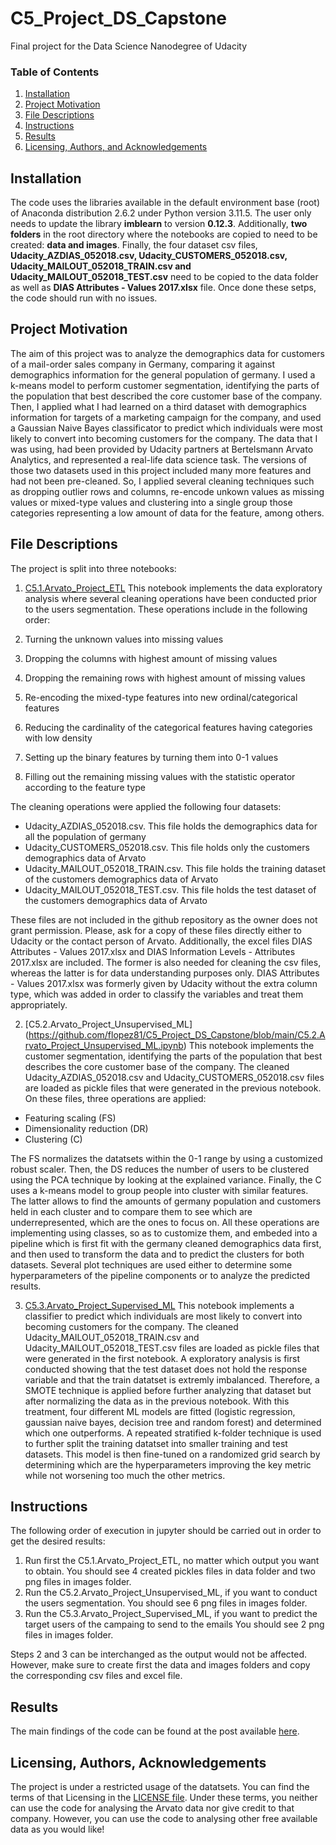 # C5_Project_DS_Capstone
Final project for the Data Science Nanodegree of Udacity

### Table of Contents

1. [Installation](#installation)
2. [Project Motivation](#motivation)
3. [File Descriptions](#files)
4. [Instructions](#instructions)
5. [Results](#results)
6. [Licensing, Authors, and Acknowledgements](#licensing)

## Installation<a name="installation"></a>

The code uses the libraries available in the default environment base (root) of Anaconda distribution 2.6.2 under Python 
version 3.11.5. The user only needs to update the library **imblearn** to version **0.12.3**. Additionally, **two folders** in the root directory where the notebooks are copied to need to be created: **data and images**. Finally, the four dataset csv files, **Udacity_AZDIAS_052018.csv, Udacity_CUSTOMERS_052018.csv, Udacity_MAILOUT_052018_TRAIN.csv and Udacity_MAILOUT_052018_TEST.csv** need to be copied to the data folder as well as **DIAS Attributes - Values 2017.xlsx** file. Once done these setps, the code should run with no issues.

## Project Motivation<a name="motivation"></a>

The aim of this project was to analyze the demographics data for customers of a mail-order sales company in Germany, 
comparing it against demographics information for the general population of germany. 
I used a k-means model to perform customer segmentation, identifying the parts of the population that best described the 
core customer base of the company. 
Then, I applied what I had learned on a third dataset with demographics information for targets of a marketing campaign for the company, and used a Gaussian Naive Bayes classificator to predict which individuals were most likely to convert into becoming customers for the company. 
The data that I was using, had been provided by Udacity partners at Bertelsmann Arvato Analytics, and represented a real-life data science task.
The versions of those two datasets used in this project included many more features and had not been pre-cleaned.  So, I applied several cleaning techniques such as dropping outlier rows and columns, re-encode unkown values as missing values or mixed-type values and clustering into a single group those categories representing a low amount of data for the feature, 
among others.

## File Descriptions <a name="files"></a>

The project is split into three notebooks:

1. [C5.1.Arvato_Project_ETL](https://github.com/flopez81/C5_Project_DS_Capstone/blob/main/C5.1.Arvato_Project_ETL.ipynb)
This notebook implements the data exploratory analysis where several cleaning operations have been conducted prior to the 
users segmentation. These operations include in the following order:

1. Turning the unknown values into missing values
2. Dropping the columns with highest amount of missing values
3. Dropping the remaining rows with highest amount of missing values
4. Re-encoding the mixed-type features into new ordinal/categorical features
5. Reducing the cardinality of the categorical features having categories with low density
6. Setting up the binary features by turning them into 0-1 values
7. Filling out the remaining missing values with the statistic operator according to the feature type

The cleaning operations were applied the following four datasets:
- Udacity_AZDIAS_052018.csv. This file holds the demographics data for all the population of germany
- Udacity_CUSTOMERS_052018.csv. This file holds only the customers demographics data of Arvato
- Udacity_MAILOUT_052018_TRAIN.csv. This file holds the training dataset of the customers demographics data of Arvato
- Udacity_MAILOUT_052018_TEST.csv. This file holds the test dataset of the customers demographics data of Arvato

These files are not included in the github repository as the owner does not grant permission. Please, ask for a copy of these files directly either to Udacity or the contact person of Arvato. Additionally, the excel files DIAS Attributes - Values 2017.xlsx and DIAS Information Levels - Attributes 2017.xlsx are included. The former is also needed for cleaning the csv files, whereas the latter is for data understanding purposes only. DIAS Attributes - Values 2017.xlsx was formerly given by Udacity without the extra column type, which was added in order to classify the variables and treat them appropriately. 

2. [C5.2.Arvato_Project_Unsupervised_ML] (https://github.com/flopez81/C5_Project_DS_Capstone/blob/main/C5.2.Arvato_Project_Unsupervised_ML.ipynb)
This notebook implements the customer segmentation, identifying the parts of the population that best describes the  core customer base of the company. The cleaned Udacity_AZDIAS_052018.csv and Udacity_CUSTOMERS_052018.csv files are loaded as pickle files that were generated in the previous notebook. On these files, three operations are applied: 
- Featuring scaling (FS)
- Dimensionality reduction (DR)
- Clustering (C)

The FS normalizes the datatsets within the 0-1 range by using a customized robust scaler. Then, the DS reduces the number of users to be clustered using the PCA technique by looking at the explained variance. Finally, the C uses a k-means model to group people into cluster with similar features. The latter allows to find the amounts of germany population and customers held in each cluster and to compare them to see which are underrepresented, which are the ones to focus on. All these operations are implementing using classes, so as to customize them, and embeded into a pipeline which is first fit with the germany cleaned demographics data first, and then used to transform the data and to predict the clusters for both datasets. Several plot techniques are used either to determine some hyperparameters of the pipeline components or to analyze the predicted results.

3. [C5.3.Arvato_Project_Supervised_ML](https://github.com/flopez81/C5_Project_DS_Capstone/blob/main/C5.3.Arvato_Project_Supervised_ML.ipynb)
This notebook implements a classifier to predict which individuals are most likely to convert into becoming customers for the company. The cleaned Udacity_MAILOUT_052018_TRAIN.csv and Udacity_MAILOUT_052018_TEST.csv files are loaded as pickle files that were generated in the first notebook. A exploratory analysis is first conducted showing that the test dataset does not hold the response variable and that the train datatset is extremly imbalanced. Therefore, a SMOTE technique is applied before further analyzing that dataset but after normalizing the data as in the previous notebook. With this 
treatment, four different ML models are fitted (logistic regression, gaussian naive bayes, decision tree and random forest) and determined which one outperforms. A repeated stratified k-folder technique is used to further split the training datatset into smaller training and test datasets. This model is then fine-tuned on a randomized grid search by determining which are the hyperparameters improving the key metric while not worsening too much the other metrics.

## Instructions<a name="instructions"></a>
The following order of execution in jupyter should be carried out in order to get the desired results:
1. Run first the C5.1.Arvato_Project_ETL, no matter which output you want to obtain. You should see 4 created pickles files
in data folder and two png files in images folder. 
2. Run the C5.2.Arvato_Project_Unsupervised_ML, if you want to conduct the users segmentation. You should see 6 png files in images folder.
3. Run the C5.3.Arvato_Project_Supervised_ML, if you want to predict the target users of the campaing to send to the emails You should see 2 png files in images folder.

Steps 2 and 3 can be interchanged as the output would not be affected. However, make sure to create first the data and images folders and copy the corresponding csv files and excel file.

## Results <a name="results"></a>
The main findings of the code can be found at the post available 
[here](https://medium.com/@francesc.lopezr/defining-customer-clusters-and-improving-customer-response-2b6c64e2727e).

## Licensing, Authors, Acknowledgements<a name="licensing"></a>

The project is under a restricted usage of the datatsets. You can find the terms of that Licensing in the 
[LICENSE file](https://github.com/flopez81/C5_Project_DS_Capstone/blob/main/LICENSE). Under these terms, you neither can use the code for analysing the Arvato data nor give credit to that company. 
However, you can use the code to analysing other free available data as you would like!
